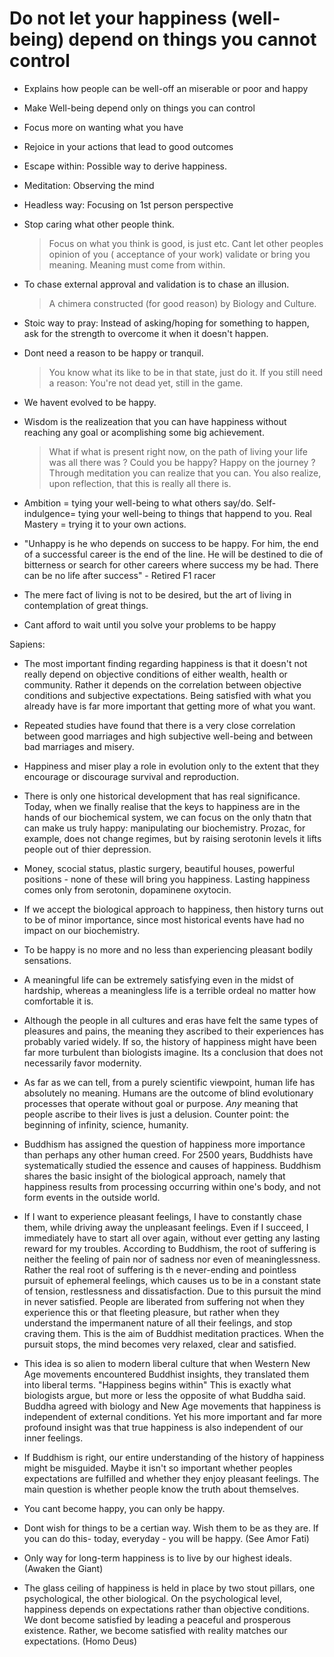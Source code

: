 # Do not let your happiness (well-being) depend on things you cannot control

- Explains how people can be well-off an miserable or poor and happy

- Make Well-being depend only on things you can control

- Focus more on wanting what you have  

- Rejoice in your actions that lead to good outcomes

- Escape within: Possible way to derive happiness. 

- Meditation: Observing the mind

- Headless way: Focusing on 1st person perspective

- Stop caring what other people think.

  >Focus on what you think is good, is just etc. Cant let other
   peoples opinion of you ( acceptance of your work) validate or bring
   you meaning.  Meaning must come from within.

- To chase external approval and validation is to chase an illusion.
   > A chimera constructed (for good reason) by Biology and Culture.  

- Stoic way to pray: Instead of asking/hoping for something to happen, ask for the strength to overcome it when it doesn't happen.

- Dont need a reason to be happy or tranquil.
   > You know what its like to be in that state, just do it. If you still need a reason: You're not dead yet, still in the game.

- We havent evolved to be happy.

- Wisdom is the realizeation that you can have happiness without reaching any goal or acomplishing some big achievement.

  > What if what is present right now, on the path of living your life
    was all there was ? Could you be happy? Happy on the journey ?
    Through meditation you can realize that you can. You also realize,
    upon reflection, that this is really all there is.

- Ambition = tying your well-being to what others say/do. Self-indulgence= tying your well-being to things that happend to you. Real Mastery = trying it to your own actions.

- "Unhappy is he who depends on success to be happy. For him, the end of a successful career is the end of the line. He will be destined to die of bitterness or search for other careers where success my be had. There can be no life after success"  - Retired F1 racer

 - The mere fact of living is not to be desired, but the art of living in contemplation of great things.

- Cant afford to wait until you solve your problems to be happy

Sapiens:
  - The most important finding regarding happiness is that it doesn't not really depend on objective conditions of either wealth, health or community. Rather it depends on the correlation between objective conditions and subjective expectations.  Being satisfied with what you already have is far more important that getting more of what you want.
  - Repeated studies have found that there is a very close correlation between good marriages and high subjective well-being and between bad marriages and misery.
  - Happiness and miser play a role in evolution only to the extent that they encourage or discourage survival and reproduction.
  - There is only one historical development that has real significance. Today, when we finally realise that the keys to happiness are in the hands of our biochemical system, we can focus on the only thatn that can make us truly happy: manipulating our biochemistry. Prozac, for example, does not change regimes, but by raising serotonin levels it lifts people out of thier depression.
  - Money, scocial status, plastic surgery, beautiful houses, powerful positions - none of these will bring you happiness.  Lasting happiness comes only from serotonin, dopaminene oxytocin.
  - If we accept the biological approach to happiness, then history turns out to be of minor importance, since most historical events have had no impact on our biochemistry.
  - To be happy is no more and no less than experiencing pleasant bodily sensations.
  - A meaningful life can be extremely satisfying even in the midst of hardship, whereas a meaningless life is a terrible ordeal no matter how comfortable it is.
  - Although the people in all cultures and eras have felt the same types of pleasures and pains, the meaning they ascribed to their experiences has probably varied widely. If so, the history of happiness might have been far more turbulent than biologists imagine. Its a conclusion that does not necessarily favor modernity.
  - As far as we can tell, from a purely scientific viewpoint, human life has absolutely no meaning. Humans are the outcome of blind evolutionary processes that operate without goal or purpose. *Any* meaning that people ascribe to their lives is just a delusion.  Counter point: the beginning of infinity, science, humanity. 
  - Buddhism has assigned the question of happiness more importance than perhaps any other human creed. For 2500 years, Buddhists have systematically studied the essence and causes of happiness. Buddhism shares the basic insight of the biological approach, namely that happiness results from processing occurring within one's body, and not form events in the outside world.
  - If I want to experience pleasant feelings, I have to constantly chase them, while driving away the unpleasant feelings. Even if I succeed, I immediately have to start all over again, without ever getting any lasting reward for my troubles. According to Buddhism, the root of suffering is neither the feeling of pain nor of sadness nor even of meaninglessness. Rather the real root of suffering is th e never-ending and pointless pursuit of ephemeral feelings, which causes us to be in a constant state of tension, restlessness and dissatisfaction. Due to this pursuit the mind in never satisfied. People are liberated from suffering not when they experience this or that fleeting pleasure, but rather when they understand the impermanent nature of all their feelings, and stop craving them. This is the aim of Buddhist meditation practices. When the pursuit stops, the mind becomes very relaxed, clear and satisfied.
  - This idea is so alien to modern liberal culture that when Western New Age movements encountered Buddhist insights, they translated them into liberal terms. "Happiness begins within" This is exactly what biologists argue, but more or less the opposite of what Buddha said. Buddha agreed with biology and New Age movements that happiness is independent of external conditions.  Yet his more important and far more profound insight was that true happiness is also independent of our inner feelings.
  - If Buddhism is right, our entire understanding of the history of happiness might be misguided. Maybe it isn't so important whether peoples expectations are fulfilled and whether they enjoy pleasant feelings. The main question is whether people know the truth about themselves.

- You cant become happy, you can only be happy.

- Dont wish for things to be a certian way. Wish them to be as they are. If you can do this- today, everyday - you will be happy. (See Amor Fati)

- Only way for long-term happiness is to live by our highest ideals. (Awaken the Giant)

- The glass ceiling of happiness is held in place by two stout pillars, one psychological, the other biological. On the psychological level, happiness depends on expectations rather than objective conditions. We dont become satisfied by leading a peaceful and prosperous existence. Rather, we become satisfied with reality matches our expectations. (Homo Deus)